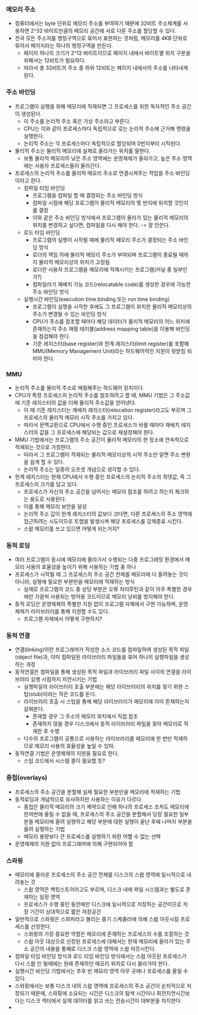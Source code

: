 ### 메모리 주소
- 컴퓨터에서는 byte 단위로 메모리 주소를 부여하기 때문에 32비트 주소체계를 사용하면 2^32 바이트만큼의 메모리 공간에 서로 다른 주소를 할당할 수 있다.
- 전국 모든 주소지를 행정구역으로 묶어서 표현하는 것처럼, 메모리를 4KB 단위로 묶어서 페이지라는 하나의 행정구역을 만든다.
  - 페이지 하나의 크기가 2^12 바이트이므로 페이지 내에서 바이트별 위치 구분을 위해서는 12비트가 필요하다.
  - 따라서 총 32비트의 주소 중 하위 12비트는 페이지 내에서의 주소를 나타내게 된다.

### 주소 바인딩
- 프로그램이 실행을 위해 메모리에 적재되면 그 프로세스를 위한 독자적인 주소 공간이 생성된다.
  - 이 주소를 논리적 주소 혹은 가상 주소라고 부른다.
  - CPU는 이와 같이 프로세스마다 독립적으로 갖는 논리적 주소에 근거해 명령을 실행한다.
  - 논리적 주소는 각 프로세스마다 독립적으로 할당되며 0번지부터 시작된다.
- 물리적 주소는 물리적 메모리에 실제로 올라가는 위치를 말한다.
  - 보통 물리적 메모리의 낮은 주소 영역에는 운영체제가 올라가고, 높은 주소 영역에는 사용자 프로세스들이 올라간다.
- 프로세스의 논리적 주소를 물리적 메모리 주소로 연결시켜주는 작업을 주소 바인딩이라고 한다.
  - 컴파일 타임 바인딩
    - 프로그램을 컴파일 할 때 결정되는 주소 바인딩 방식
    - 컴파일 시점에 해당 프로그램이 물리적 메모리의 몇 번지에 위치할 것인지를 결정
    - 이와 같은 주소 바인딩 방식에서 프로그램이 올라가 있는 물리적 메모리의 위치를 변경하고 싶다면, 컴파일을 다시 해야 한다. -> 잘 안쓴다.
  - 로드 타임 바인딩
    - 프로그램의 실행이 시작될 때에 물리적 메모리 주소가 결정되는 주소 바인딩 방식
    - 로더의 책임 하에 물리적 메모리 주소가 부여되며 프로그램이 종료될 때까지 물리적 메모리상의 위치가 고정됨
    - 로더란 사용자 프로그램을 메모리에 적재시키는 프로그램(커널 중 일부인가?)
    - 컴파일러가 재배치 가능 코드(relocatable code)를 생성한 경우에 가능한 주소 바인딩 방식
  - 실행시간 바인딩(execution time binding 또는 run time binding)
    - 프로그램이 실행을 시작한 후에도 그 프로그램이 위치한 물리적 메모리상의 주소가 변경될 수 있는 바인딩 방식
    - CPU가 주소를 참조할 때마다 해당 데이터가 물리적 메모리의 어느 위치에 존재하는지 주소 매핑 테이블(address mapping table)을 이용해 바인딩을 점검해야 한다.
    - 기준 레지스터(base register)와 한계 레지스터(limit register)를 포함해 MMU(Memory Management Unit)라는 하드웨어적인 지원이 뒷받침 되어야 한다.

### MMU
- 논리적 주소를 물리적 주소로 매핑해주는 하드웨어 장치이다.
- CPU가 특정 프로세스의 논리적 주소를 참조하려고 할 때, MMU 기법은 그 주소값에 기준 레지스터의 값을 더해 물리적 주소값을 얻어낸다.
  - 이 때 기준 레지스터는 재배치 레지스터(relocation register)라고도 부르며 그 프로세스의 물리적 메모리 시작 주소를 가지고 있다.
  - 따라서 문맥교환으로 CPU에서 수행 중인 프로세스가 바뀔 때마다 재배치 레지스터의 값을 그 프로세스에 해당되는 값으로 재설정해야 한다.
- MMU 기법에서는 프로그램의 주소 공간이 물리적 메모리의 한 장소에 연속적으로 적재되는 것으로 가정한다.
  - 따라서 그 프로그램이 적재되는 물리적 메모리상의 시작 주소만 알면 주소 변환을 쉽게 할 수 있다.
  - 논리적 주소는 일종의 오프셋 개념으로 생각할 수 있다.
- 한계 레지스터는 현재 CPU에서 수행 중인 프로세스의 논리적 주소의 최댓값, 즉 그 프로세스의 크기를 담고 있다.
  - 프로세스가 자신의 주소 공간을 넘어서는 메모리 참조를 하려고 하는지 체크하는 용도로 사용된다.
  - 이를 통해 메모리 보안을 달성
  - 논리적 주소 값이 한계 레지스터의 값보다 크다면, 다른 프로세스의 주소 영역에 접근하려는 시도이므로 트랩을 발생시켜 해당 프로세스를 강제종료 시킨다.
  - 스왑 메모리를 쓰고 있으면 어떻게 되는거지?

### 동적 로딩
- 여러 프로그램이 동시에 메모리에 올라가서 수행되는 다중 프로그래밍 환경에서 메모리 사용의 효율성을 높이기 위해 사용하는 기법 중 하나
- 프로세스가 시작될 때 그 프로세스의 주소 공간 전체를 메모리에 다 올려놓는 것이 아니라, 실행에 필요한 부분만을 메모리에 적재하는 방식
  - 실제로 프로그램의 코드 중 상당 부분은 오류 처리루틴과 같이 아주 특별한 경우에만 가끔씩 사용되는 방어용 코드이므로 메모리 낭비를 방지해야 한다.
- 동적 로딩은 운영체제의 특별한 지원 없이 프로그램 자체에서 구현 가능하며, 운영체제가 라이브러리를 통해 지원할 수도 있다.
  - 프로그램 자체에서 어떻게 구현하지?

### 동적 연결
- 연결(linking)이란 프로그래머가 작성한 소스 코드를 컴파일하여 생성된 목적 파일(object file)과, 이미 컴파일된 라이브러리 파일들을 묶어 하나의 실행파일을 생성하는 과정
- 동적연결은 컴파일을 통해 생성된 목적 파일과 라이브러리 파일 사이의 연결을 라이브러리 실행 시점까지 지연시키는 기법
  - 실행파일의 라이브러리 호출 부분에는 해당 라이브러리의 위치를 찾기 위한 스텁(stub)이라는 작은 코드를 둔다.
  - 라이브러리 호출 시 스텁을 통해 해당 라이브러리가 메모리에 이미 존재하는지 살펴본다.
    - 존재할 경우 그 주소의 메모리 위치에서 직접 참조
    - 존재하지 않을 경우 디스크에서 동적 라이브러리 파일을 찾아 메모리로 적재한 후 수행
  - 다수의 프로그램이 공통으로 사용하는 라이브러리를 메모리에 한 번만 적재하므로 메모리 사용의 효율성을 높일 수 있따.
- 동적연결 기법은 운영체제의 지원을 필요로 한다.
  - 스텁 코드에서 시스템 콜이 필요할 듯?

### 중첩(overlays)
- 프로세스의 주소 공간을 분할해 실제 필요한 부분만을 메모리에 적재하는 기법
- 동적로딩과 개념적으로 유사하지만 사용하는 이유가 다르다.
  - 중첩은 물리적 메모리의 크기 제약으로 인해 하나의 프로세스 조차도 메모리에 한꺼번에 올릴 수 없을 때, 프로세스의 주소 공간을 분할해서 당장 필요한 일부분을 메모리에 올려 실행하고 해당 부분에 대한 실행이 끝난 후에 나머지 부분을 올려 실행하는 기법
  - 메모리 용량보다 큰 프로세스를 실행하기 위한 어쩔 수 없는 선택
- 운영체제의 지원 없이 프로그래머에 의해 구현되어야 함

### 스와핑
- 메모리에 올라온 프로세스의 주소 공간 전체를 디스크의 스왑 영역에 일시적으로 내려놓는 것
  - 스왑 영역은 백킹스토어라고도 부르며, 디스크 내에 파일 시스템과는 별도로 존재하는 일정 영역
  - 프로세스가 수행 중인 동안에만 디스크에 일시적으로 저장하는 공간이므로 저장 기간이 상대적으로 짧은 저장공간
- 일반적으로 스와핑은 스와퍼라고 불리는 중기 스케줄러에 의해 스왑 아웃시킬 프로세스를 선정한다.
  - 스와핑의 가장 중요한 역할은 메모리에 존재하는 프로세스의 수를 조절하는 것
  - 스왑 아웃 대상으로 선정된 프로세스에 대해서는 현재 메모리에 올라가 있는 주소 공간의 내용을 통째로 디스크 스왑 영역에 스왑 아웃시킨다.
- 컴파일 타임 바인딩 방식과 로드 타임 바인딩 방식에서는 스왑 아웃된 프로세스가 다시 스왑 인 될때에는 원래 존재하던 메모리 위치로 다시 올라가야 한다.
- 실행시간 바인딩 기법에서는 추후 빈 메모리 영역 아무 곳에나 프로세스를 올릴 수 있다.
- 스와핑에서는 보통 디스크 내의 스왑 영역에 프로세스의 주소 공간이 순차적으로 저장되기 때문에, 스와핑에 소요되는 시간은 디스크의 탐색 시간이나 회전지연시간보다는 디스크 섹터에서 실제 데이터를 읽고 쓰는 전송시간이 대부분을 차지한다.
- 
